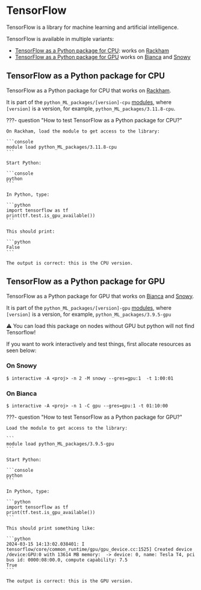 # TensorFlow

TensorFlow is a library for machine learning and artificial intelligence.

TensorFlow is available in multiple variants:

- [TensorFlow as a Python package for CPU](#tensorflow-as-a-python-package-for-cpu):
  works on [Rackham](../cluster_guides/rackham.md)
- [TensorFlow as a Python package for GPU](#tensorflow-as-a-python-package-for-gpu)
  works on [Bianca](../cluster_guides/bianca.md) and [Snowy](../cluster_guides/snowy.md)

## TensorFlow as a Python package for CPU

TensorFlow as a Python package for CPU
that works on [Rackham](../cluster_guides/rackham.md).

It is part of the `python_ML_packages/[version]-cpu`
[modules](../cluster_guides/modules.md), where `[version]` is a version,
for example, `python_ML_packages/3.11.8-cpu`.

???- question "How to test TensorFlow as a Python package for CPU?"

    On Rackham, load the module to get access to the library:

    ```console
    module load python_ML_packages/3.11.8-cpu
    ```

    Start Python:

    ```console
    python
    ```

    In Python, type:

    ```python
    import tensorflow as tf
    print(tf.test.is_gpu_available())
    ```

    This should print:

    ```python
    False
    ```

    The output is correct: this is the CPU version.

## TensorFlow as a Python package for GPU

TensorFlow as a Python package for GPU that works on [Bianca](../cluster_guides/bianca.md) and [Snowy](../cluster_guides/snowy.md).


It is part of the `python_ML_packages/[version]-gpu`
[modules](../cluster_guides/modules.md), where `[version]` is a version,
for example, `python_ML_packages/3.9.5-gpu`

:warning: You can load this package on nodes without GPU but python will not find Tensorflow!

If you want to work interactively and test things, first allocate resources as seen below:

### On Snowy

```console
$ interactive -A <proj> -n 2 -M snowy --gres=gpu:1  -t 1:00:01
```

### On Bianca

```console
$ interactive -A <proj> -n 1 -C gpu --gres=gpu:1 -t 01:10:00
```


???- question "How to test TensorFlow as a Python package for GPU?"

    Load the module to get access to the library:

    ```
    module load python_ML_packages/3.9.5-gpu
    ```

    Start Python:

    ```console
    python
    ```

    In Python, type:

    ```python
    import tensorflow as tf
    print(tf.test.is_gpu_available())
    ```

    This should print something like:

    ```python
    2024-03-15 14:13:02.038401: I tensorflow/core/common_runtime/gpu/gpu_device.cc:1525] Created device /device:GPU:0 with 13614 MB memory:  -> device: 0, name: Tesla T4, pci bus id: 0000:08:00.0, compute capability: 7.5
    True
    ```

    The output is correct: this is the GPU version.
